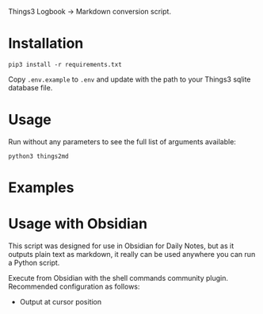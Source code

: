 Things3 Logbook -> Markdown conversion script.

# Installation

`pip3 install -r requirements.txt`

Copy `.env.example` to `.env` and update with the path to your Things3 sqlite database file.

# Usage

Run without any parameters to see the full list of arguments available:

`python3 things2md `

# Examples



# Usage with Obsidian

This script was designed for use in Obsidian for Daily Notes, but as it outputs plain text as markdown, it really can be used anywhere you can run a Python script.

Execute from Obsidian with the shell commands community plugin. Recommended configuration as follows:

- Output at cursor position